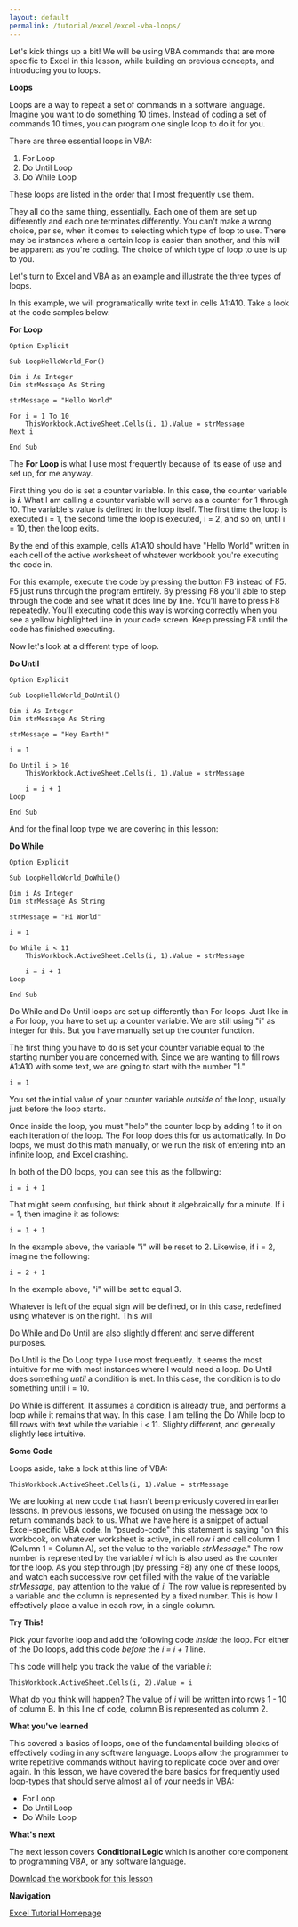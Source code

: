 ```yaml
---
layout: default
permalink: /tutorial/excel/excel-vba-loops/
---
```


Let's kick things up a bit!  We will be using VBA commands that are more specific to Excel in this lesson, while building on previous concepts, and introducing you to loops. 

**Loops**

Loops are a way to repeat a set of commands in a software language.  Imagine you want to do something 10 times.  Instead of coding a set of commands 10 times, you can program one single loop to do it for you.  

There are three essential loops in VBA: 

1. For Loop
2. Do Until Loop
3. Do While Loop

These loops are listed in the order that I most frequently use them.  

They all do the same thing, essentially.  Each one of them are set up differently and each one terminates differently.  You can't make a wrong choice, per se, when it comes to selecting which type of loop to use.  There may be instances where a certain loop is easier than another, and this will be apparent as you're coding.  The choice of which type of loop to use is up to you. 

Let's turn to Excel and VBA as an example and illustrate the three types of loops.  

In this example, we will programatically write text in cells A1:A10.  Take a look at the code samples below: 

**For Loop**

```
Option Explicit

Sub LoopHelloWorld_For()

Dim i As Integer
Dim strMessage As String

strMessage = "Hello World"

For i = 1 To 10
    ThisWorkbook.ActiveSheet.Cells(i, 1).Value = strMessage
Next i

End Sub
``` 

The **For Loop** is what I use most frequently because of its ease of use and set up, for me anyway. 

First thing you do is set a counter variable.  In this case, the counter variable is ***i***.  What I am calling a counter variable will serve as a counter for 1 through 10.  The variable's value is defined in the loop itself.  The first time the loop is executed i = 1, the second time the loop is executed, i = 2, and so on, until i = 10, then the loop exits.  

By the end of this example, cells A1:A10 should have "Hello World" written in each cell of the active worksheet of whatever workbook you're executing the code in. 

For this example, execute the code by pressing the button F8 instead of F5.  F5 just runs through the program entirely.  By pressing F8 you'll able to step through the code and see what it does line by line.  You'll have to press F8 repeatedly.  You'll executing code this way is working correctly when you see a yellow highlighted line in your code screen.  Keep pressing F8 until the code has finished executing. 


Now let's look at a different type of loop. 

**Do Until**
```
Option Explicit

Sub LoopHelloWorld_DoUntil()

Dim i As Integer
Dim strMessage As String

strMessage = "Hey Earth!"

i = 1

Do Until i > 10
    ThisWorkbook.ActiveSheet.Cells(i, 1).Value = strMessage
    
    i = i + 1
Loop

End Sub
```

And for the final loop type we are covering in this lesson: 

**Do While**
```
Option Explicit

Sub LoopHelloWorld_DoWhile()

Dim i As Integer
Dim strMessage As String

strMessage = "Hi World"

i = 1

Do While i < 11
    ThisWorkbook.ActiveSheet.Cells(i, 1).Value = strMessage
    
    i = i + 1
Loop

End Sub
```

Do While and Do Until loops are set up differently than For loops. Just like in a For loop, you have to set up a counter variable.  We are still using "i" as integer for this. But you have manually set up the counter function.  

The first thing you have to do is set your counter variable equal to the starting number you are concerned with.  Since we are wanting to fill rows A1:A10 with some text, we are going to start with the number "1."

```VBA
i = 1
```

You set the initial value of your counter variable *outside* of the loop, usually just before the loop starts.  

Once inside the loop, you must "help" the counter loop by adding 1 to it on each iteration of the loop.  The For loop does this for us automatically.  In Do loops, we must do this math manually, or we run the risk of entering into an infinite loop, and Excel crashing.  

In both of the DO loops, you can see this as the following: 
```
i = i + 1
```

That might seem confusing, but think about it algebraically for a minute. If i = 1, then imagine it as follows: 

```VBA
i = 1 + 1
```

In the example above, the variable "i" will be reset to 2.  Likewise, if i = 2, imagine the following: 

```VBA
i = 2 + 1
```

In the example above, "i" will be set to equal 3. 

Whatever is left of the equal sign will be defined, or in this case, redefined using whatever is on the right. This will 

Do While and Do Until are also slightly different and serve different purposes. 

Do Until is the Do Loop type I use most frequently.  It seems the most intuitive for me with most instances where I would need a loop.  Do Until does something *until* a condition is met.  In this case, the condition is to do something until i = 10. 

Do While is different.  It assumes a condition is already true, and performs a loop while it remains that way.  In this case, I am telling the Do While loop to fill rows with text while the variable i < 11.  Slighty different, and generally slightly less intuitive.  


**Some Code**

Loops aside, take a look at this line of VBA: 

```
ThisWorkbook.ActiveSheet.Cells(i, 1).Value = strMessage
```

We are looking at new code that hasn't been previously covered in earlier lessons.  In previous lessons, we focused on using the message box to return commands back to us. What we have here is a snippet of actual Excel-specific VBA code. In "psuedo-code" this statement is saying "on this workbook, on whatever worksheet is active, in cell row *i* and cell column 1 (Column 1 = Column A), set the value to the variable *strMessage*."  The row number is represented by the variable *i* which is also used as the counter for the loop.  As you step through (by pressing F8) any one of these loops, and watch each successive row get filled with the value of the variable *strMessage*, pay attention to the value of *i.*  The row value is represented by a variable and the column is represented by a fixed number.  This is how I effectively place a value in each row, in a single column.  


**Try This!**

Pick your favorite loop and add the following code *inside* the loop.  For either of the Do loops, add this code *before* the *i = i + 1* line. 

This code will help you track the value of the variable *i*: 

```
ThisWorkbook.ActiveSheet.Cells(i, 2).Value = i
```  

What do you think will happen?  The value of *i* will be written into rows 1 - 10 of column B.  In this line of code, column B is represented as column 2. 




**What you've learned**

This covered a basics of loops, one of the fundamental building blocks of effectively coding in any software language.  Loops allow the programmer to write repetitive commands without having to replicate code over and over again. In this lesson, we have covered the bare basics for frequently used loop-types that should serve almost all of your needs in VBA: 

* For Loop
* Do Until Loop
* Do While Loop


**What's next**

The next lesson covers **Conditional Logic** which is another core component to programming VBA, or any software language.  


[Download the workbook for this lesson](/assets/files/Excel_Loops.xlsm) 


**Navigation**

[Excel Tutorial Homepage](/Excel-VBA-Tutorial/)